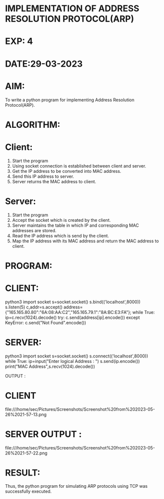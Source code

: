 # IMPLEMENTATION OF ADDRESS RESOLUTION PROTOCOL(ARP)

# EXP: 4

# DATE:29-03-2023

# AIM:
To write a python program for implementing Address Resolution Protocol(ARP).

# ALGORITHM:
# Client:
1. Start the program
2. Using socket connection is established between client and server.
3. Get the IP address to be converted into MAC address.
4. Send this IP address to server.
5. Server returns the MAC address to client.
# Server:
1. Start the program
2. Accept the socket which is created by the client.
3. Server maintains the table in which IP and corresponding MAC addresses are
stored.
4. Read the IP address which is send by the client.
5. Map the IP address with its MAC address and return the MAC address to client.
# PROGRAM:
# CLIENT:
python3
import socket
s=socket.socket()
s.bind(('localhost',8000))
s.listen(5)
c,addr=s.accept()
address={"165.165.80.80":"6A:08:AA:C2","165.165.79.1":"8A:BC:E3:FA"};
while True:
  ip=c.recv(1024).decode()
try:
  c.send(address[ip].encode())
except KeyError:
  c.send("Not Found".encode())
  
# SERVER:
python3
import socket
s=socket.socket()
s.connect(('localhost',8000))
while True:
   ip=input("Enter logical Address : ")
   s.send(ip.encode())
   print("MAC Address",s.recv(1024).decode())

 OUTPUT :   
# CLIENT 
file:///home/sec/Pictures/Screenshots/Screenshot%20from%202023-05-26%2021-57-13.png
# SERVER OUTPUT :
file:///home/sec/Pictures/Screenshots/Screenshot%20from%202023-05-26%2021-57-22.png

# RESULT:
Thus, the python program for simulating ARP protocols using TCP was successfully
executed.
